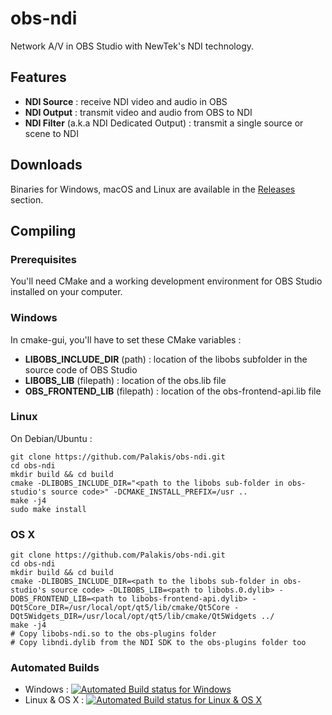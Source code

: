 obs-ndi
==============

Network A/V in OBS Studio with NewTek's NDI technology.

## Features
- **NDI Source** : receive NDI video and audio in OBS
- **NDI Output** : transmit video and audio from OBS to NDI
- **NDI Filter** (a.k.a NDI Dedicated Output) : transmit a single source or scene to NDI

## Downloads
Binaries for Windows, macOS and Linux are available in the [Releases](https://github.com/Palakis/obs-ndi/releases) section.

## Compiling
### Prerequisites
You'll need CMake and a working development environment for OBS Studio installed on your computer.

### Windows
In cmake-gui, you'll have to set these CMake variables :
- **LIBOBS_INCLUDE_DIR** (path) : location of the libobs subfolder in the source code of OBS Studio
- **LIBOBS_LIB** (filepath) : location of the obs.lib file
- **OBS_FRONTEND_LIB** (filepath) : location of the obs-frontend-api.lib file

### Linux
On Debian/Ubuntu :  
```
git clone https://github.com/Palakis/obs-ndi.git
cd obs-ndi
mkdir build && cd build
cmake -DLIBOBS_INCLUDE_DIR="<path to the libobs sub-folder in obs-studio's source code>" -DCMAKE_INSTALL_PREFIX=/usr ..
make -j4
sudo make install
```

### OS X
```
git clone https://github.com/Palakis/obs-ndi.git
cd obs-ndi
mkdir build && cd build
cmake -DLIBOBS_INCLUDE_DIR=<path to the libobs sub-folder in obs-studio's source code> -DLIBOBS_LIB=<path to libobs.0.dylib> -DOBS_FRONTEND_LIB=<path to libobs-frontend-api.dylib> -DQt5Core_DIR=/usr/local/opt/qt5/lib/cmake/Qt5Core -DQt5Widgets_DIR=/usr/local/opt/qt5/lib/cmake/Qt5Widgets ../
make -j4
# Copy libobs-ndi.so to the obs-plugins folder
# Copy libndi.dylib from the NDI SDK to the obs-plugins folder too
```

### Automated Builds
- Windows : [![Automated Build status for Windows](https://ci.appveyor.com/api/projects/status/github/Palakis/obs-ndi)](https://ci.appveyor.com/project/Palakis/obs-ndi/history)
- Linux & OS X : [![Automated Build status for Linux & OS X](https://travis-ci.org/Palakis/obs-ndi.svg?branch=master)](https://travis-ci.org/Palakis/obs-ndi)
